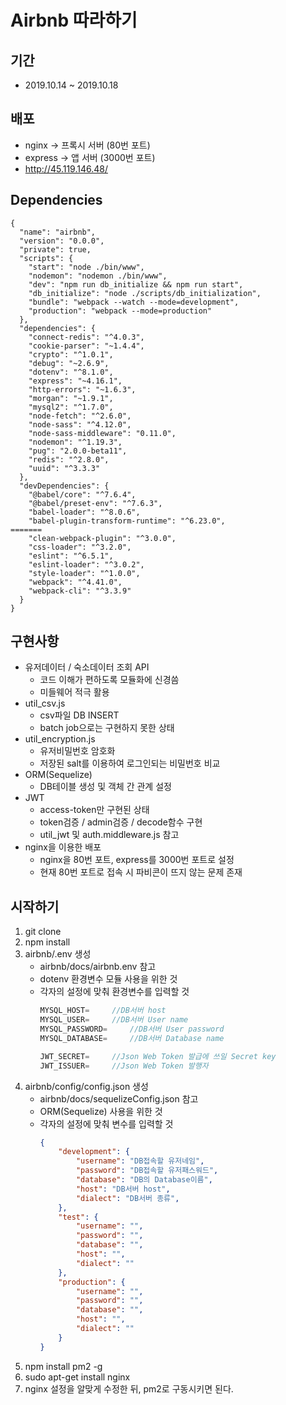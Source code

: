 # Airbnb 따라하기
## 기간
- 2019.10.14 ~ 2019.10.18

## 배포
- nginx -> 프록시 서버 (80번 포트)
- express -> 앱 서버 (3000번 포트)
- http://45.119.146.48/

## Dependencies
```
{
  "name": "airbnb",
  "version": "0.0.0",
  "private": true,
  "scripts": {
    "start": "node ./bin/www",
    "nodemon": "nodemon ./bin/www",
    "dev": "npm run db_initialize && npm run start",
    "db_initialize": "node ./scripts/db_initialization",
    "bundle": "webpack --watch --mode=development",
    "production": "webpack --mode=production"
  },
  "dependencies": {
    "connect-redis": "^4.0.3",
    "cookie-parser": "~1.4.4",
    "crypto": "^1.0.1",
    "debug": "~2.6.9",
    "dotenv": "^8.1.0",
    "express": "~4.16.1",
    "http-errors": "~1.6.3",
    "morgan": "~1.9.1",
    "mysql2": "^1.7.0",
    "node-fetch": "^2.6.0",
    "node-sass": "^4.12.0",
    "node-sass-middleware": "0.11.0",
    "nodemon": "^1.19.3",
    "pug": "2.0.0-beta11",
    "redis": "^2.8.0",
    "uuid": "^3.3.3"
  },
  "devDependencies": {
    "@babel/core": "^7.6.4",
    "@babel/preset-env": "^7.6.3",
    "babel-loader": "^8.0.6",
    "babel-plugin-transform-runtime": "^6.23.0",
=======
    "clean-webpack-plugin": "^3.0.0",
    "css-loader": "^3.2.0",
    "eslint": "^6.5.1",
    "eslint-loader": "^3.0.2",
    "style-loader": "^1.0.0",
    "webpack": "^4.41.0",
    "webpack-cli": "^3.3.9"
  }
}
```

## 구현사항
- 유저데이터 / 숙소데이터 조회 API
  - 코드 이해가 편하도록 모듈화에 신경씀
  - 미들웨어 적극 활용
- util_csv.js
  - csv파일 DB INSERT
  - batch job으로는 구현하지 못한 상태
- util_encryption.js
  - 유저비밀번호 암호화 
  - 저장된 salt를 이용하여 로그인되는 비밀번호 비교
- ORM(Sequelize)
  - DB테이블 생성 및 객체 간 관계 설정
- JWT
  - access-token만 구현된 상태
  - token검증 / admin검증 / decode함수 구현
  - util_jwt 및 auth.middleware.js 참고
- nginx을 이용한 배포
  - nginx을 80번 포트, express를 3000번 포트로 설정
  - 현재 80번 포트로 접속 시 파비콘이 뜨지 않는 문제 존재

## 시작하기
1. git clone
2. npm install
3. airbnb/.env 생성
   - airbnb/docs/airbnb.env 참고 
   - dotenv 환경변수 모듈 사용을 위한 것
   - 각자의 설정에 맞춰 환경변수를 입력할 것
        ```javascript
        MYSQL_HOST=     //DB서버 host
        MYSQL_USER=     //DB서버 User name
        MYSQL_PASSWORD=     //DB서버 User password
        MYSQL_DATABASE=     //DB서버 Database name

        JWT_SECRET=     //Json Web Token 발급에 쓰일 Secret key
        JWT_ISSUER=     //Json Web Token 발행자
        ```
4. airbnb/config/config.json 생성
   - airbnb/docs/sequelizeConfig.json 참고
   - ORM(Sequelize) 사용을 위한 것
   - 각자의 설정에 맞춰 변수를 입력할 것
        ```json
        {
            "development": {
                "username": "DB접속할 유저네임",
                "password": "DB접속할 유저패스워드",
                "database": "DB의 Database이름",
                "host": "DB서버 host",
                "dialect": "DB서버 종류",
            },
            "test": {
                "username": "",
                "password": "",
                "database": "",
                "host": "",
                "dialect": ""
            },
            "production": {
                "username": "",
                "password": "",
                "database": "",
                "host": "",
                "dialect": ""
            }
        }
        ```
5. npm install pm2 -g
6. sudo apt-get install nginx
7. nginx 설정을 알맞게 수정한 뒤, pm2로 구동시키면 된다.